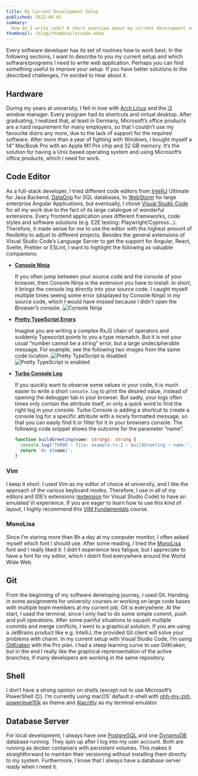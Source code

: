 ```yaml
---
title: My Current Development Setup
published: 2023-06-01
summary:
  How do I write code? A short overview about my current development setup.
thumbnail: /blog/thumbnails/code.webp
---
```


Every software developer has its set of routines how to work best. In the
following sections, I want to describe to you my current setup and which
software/programs I need to write web application. Perhaps you can find
something useful to improve your setup. If you have better solutions to the
described challenges, I’m excited to hear about it.

## Hardware

During my years at university, I fell in love with
[Arch Linux](https://archlinux.org/) and the [i3](https://i3wm.org/) window
manager. Every program had its shortcuts and virtual desktop. After graduating,
I realized that, at least in Germany, Microsoft’s office products are a hard
requirement for many employers, so that I couldn’t use my favourite distro any
more, due to the lack of support for the required software. After more than a
year of fighting with Windows, I bought myself a 14” MacBook Pro with an Apple
M1 Pro chip and 32 GB memory. It’s the solution for having a Unix based
operating system and using Microsoft’s office products, which I need for work.

## Code Editor

As a full-stack developer, I tried different code editors from
[IntelliJ](https://www.jetbrains.com/idea/) Ultimate for Java Backend,
[DataGrip](https://www.jetbrains.com/datagrip/) for SQL databases, to
[WebStorm](https://www.jetbrains.com/webstorm/) for large enterprise Angular
Applications, but eventually, I chose
[Visual Studio Code](https://code.visualstudio.com/) for all my work due to the
fact of its large catalogue of wonderful extensions. Every frontend application
uses different frameworks, code styles and software solutions (e.g. E2E testing:
Playwright/Cypress…). Therefore, it made sense for me to use the editor with the
highest amount of flexibility to adjust to different projects. Besides the
general extensions of Visual Studio Code’s Language Server to get the support
for Angular, React, Svelte, Prettier or ESLint, I want to highlight the
following as valuable companions:

- **[Console Ninja](https://github.com/wallabyjs/console-ninja)**

  If you often jump between your source code and the console of your browser,
  then Console Ninja is the extension you have to install. In short, it brings
  the console log directly into your source code. I caught myself multiple times
  seeing some error (displayed by Console Ninja) in my source code, which I
  would have missed because I didn’t open the Browser’s console.
  ![Console Ninja](/blog/development-setup/console-ninja.webp)

- **[Pretty TypeScript Errors](https://github.com/yoavbls/pretty-ts-errors)**

  Imagine you are writing a complex RxJS chain of operators and suddenly
  Typescript points to you a type mismatch. But it is not your usual “number
  cannot be a string” error, but a large undecipherable message. For example,
  see the following two images from the same code location.
  ![Pretty TypeScript is disabled](/blog/development-setup/pretty-typescript-disabled.webp)
  ![Pretty TypeScript is enabled](/blog/development-setup/pretty-typescript-enabled.webp)

- **[Turbo Console Log](https://github.com/Chakroun-Anas/turbo-console-log)**

  If you quickly want to observe some values in your code, it is much easier to
  write a short `console.log` to print the desired value, instead of opening the
  debugger tab in your browser. But sadly, your logs often times only contain
  the attribute itself, or only a quick word to find the right log in your
  console. Turbo Console is adding a shortcut to create a console log for a
  specific attribute with a nicely formatted message, so that you can easily
  find it or filter for it in your browsers console. The following code snippet
  shows the outcome for the parameter “name”.

  ```ts
  function buildGreeting(name: string): string {
    console.log("TURBO ~ file: example.ts:2 ~ buildGreeting ~ name:", name);
    return `Hi ${name}`;
  }
  ```

### Vim

I keep it short. I used Vim as my editor of choice at university, and I like the
approach of the various keyboard modes. Therefore, I use in all of my editors
and IDE’s extensions
([extension](https://github.com/vscode-neovim/vscode-neovim) for Visual Studio
Code) to have an emulated Vi experience. If you are eager to learn how to use
this kind of layout, I highly recommend this
[VIM Fundamentals](https://frontendmasters.com/courses/vim-fundamentals/)
course.

### MonoLisa

Since I’m staring more than 8h a day at my computer monitor, I often asked
myself which font I should use. After some reading, I tried the
[MonoLisa](https://www.monolisa.dev/) font and I really liked it. I didn’t
experience less fatigue, but I appreciate to have a font for my editor, which I
didn’t find everywhere around the World Wide Web.

## Git

From the beginning of my software developing journey, I used Git. Handing in
some assignments for university courses or working on large code bases with
multiple team members at my current job, Git is everywhere. At the start, I used
the terminal, since I only had to do some simple commit, push and pull
operations. After some painful situations to squash multiple commits and merge
conflicts, I went to a graphical solution. If you are using a JetBrains product
like e.g. IntelliJ, the provided Git client will solve your problems with charm.
In my current setup with Visual Studio Code, I’m using
[GitKraken](https://www.gitkraken.com/) with the Pro plan. I had a steep
learning curve to use GitKraken, but in the end I really like the graphical
reprensentation of the active branches, if many developers are working in the
same repository.

## Shell

I don’t have a strong opinion on shells (except not to use Microsoft’s
PowerShell 😉). I’m currently using macOS’ default z-shell with
[ohh-my-zsh](https://github.com/ohmyzsh/ohmyzsh),
[powerlevel10k](https://github.com/romkatv/powerlevel10k) as theme and
[Alacritty](https://github.com/alacritty/alacritty) as my terminal emulator.

## Database Server

For local development, I always have one
[PostgreSQL](https://hub.docker.com/_/postgres/) and one
[DynamoDB](https://docs.aws.amazon.com/amazondynamodb/latest/developerguide/DynamoDBLocal.DownloadingAndRunning.html)
database running. They spin up after I log into my user account. Both are
running as docker containers with persistent volumes. This makes it
straightforward to maintain their versioning without installing them directly to
my system. Furthermore, I know that I always have a database server ready when I
need it.
